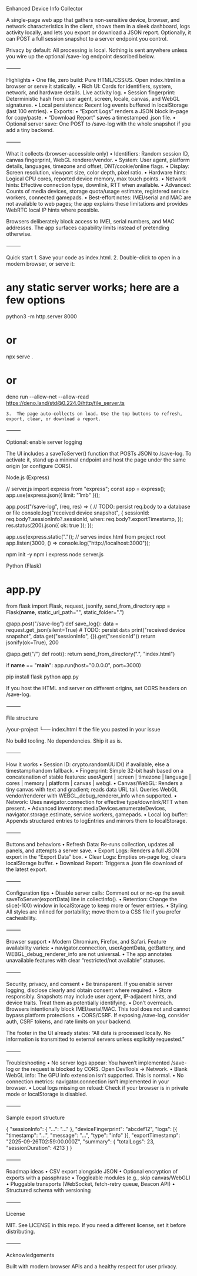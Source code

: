 Enhanced Device Info Collector

A single-page web app that gathers non-sensitive device, browser, and network characteristics in the client, shows them in a sleek dashboard, logs activity locally, and lets you export or download a JSON report. Optionally, it can POST a full session snapshot to a server endpoint you control.

Privacy by default: All processing is local. Nothing is sent anywhere unless you wire up the optional /save-log endpoint described below.

⸻

Highlights
	•	One file, zero build: Pure HTML/CSS/JS. Open index.html in a browser or serve it statically.
	•	Rich UI: Cards for identifiers, system, network, and hardware details. Live activity log.
	•	Session fingerprint: Deterministic hash from user agent, screen, locale, canvas, and WebGL signatures.
	•	Local persistence: Recent log events buffered in localStorage (last 100 entries).
	•	Exports:
	•	“Export Logs” renders a JSON block in-page for copy/paste.
	•	“Download Report” saves a timestamped .json file.
	•	Optional server save: One POST to /save-log with the whole snapshot if you add a tiny backend.

⸻

What it collects (browser-accessible only)
	•	Identifiers: Random session ID, canvas fingerprint, WebGL renderer/vendor.
	•	System: User agent, platform details, languages, timezone and offset, DNT/cookie/online flags.
	•	Display: Screen resolution, viewport size, color depth, pixel ratio.
	•	Hardware hints: Logical CPU cores, reported device memory, max touch points.
	•	Network hints: Effective connection type, downlink, RTT when available.
	•	Advanced: Counts of media devices, storage quota/usage estimate, registered service workers, connected gamepads.
	•	Best-effort notes: IMEI/serial and MAC are not available to web pages; the app explains these limitations and provides WebRTC local IP hints where possible.

Browsers deliberately block access to IMEI, serial numbers, and MAC addresses. The app surfaces capability limits instead of pretending otherwise.

⸻

Quick start
	1.	Save your code as index.html.
	2.	Double-click to open in a modern browser, or serve it:

# any static server works; here are a few options
python3 -m http.server 8000
# or
npx serve .
# or
deno run --allow-net --allow-read https://deno.land/std@0.224.0/http/file_server.ts


	3.	The page auto-collects on load. Use the top buttons to refresh, export, clear, or download a report.

⸻

Optional: enable server logging

The UI includes a saveToServer() function that POSTs JSON to /save-log. To activate it, stand up a minimal endpoint and host the page under the same origin (or configure CORS).

Node.js (Express)

// server.js
import express from "express";
const app = express();
app.use(express.json({ limit: "1mb" }));

app.post("/save-log", (req, res) => {
  // TODO: persist req.body to a database or file
  console.log("received device snapshot", {
    sessionId: req.body?.sessionInfo?.sessionId,
    when: req.body?.exportTimestamp,
  });
  res.status(200).json({ ok: true });
});

app.use(express.static(".")); // serves index.html from project root
app.listen(3000, () => console.log("http://localhost:3000"));

npm init -y
npm i express
node server.js

Python (Flask)

# app.py
from flask import Flask, request, jsonify, send_from_directory
app = Flask(__name__, static_url_path="", static_folder=".")

@app.post("/save-log")
def save_log():
    data = request.get_json(silent=True)
    # TODO: persist `data`
    print("received device snapshot",
          data.get("sessionInfo", {}).get("sessionId"))
    return jsonify(ok=True), 200

@app.get("/")
def root():
    return send_from_directory(".", "index.html")

if __name__ == "__main__":
    app.run(host="0.0.0.0", port=3000)

pip install flask
python app.py

If you host the HTML and server on different origins, set CORS headers on /save-log.

⸻

File structure

/your-project
└── index.html        # the file you pasted in your issue

No build tooling. No dependencies. Ship it as is.

⸻

How it works
	•	Session ID: crypto.randomUUID() if available, else a timestamp/random fallback.
	•	Fingerprint: Simple 32-bit hash based on a concatenation of stable features:
userAgent | screen | timezone | language | cores | memory | platform | canvas | webgl.
	•	Canvas/WebGL: Renders a tiny canvas with text and gradient; reads data URL tail. Queries WebGL vendor/renderer with WEBGL_debug_renderer_info when supported.
	•	Network: Uses navigator.connection for effective type/downlink/RTT when present.
	•	Advanced inventory: mediaDevices.enumerateDevices, navigator.storage.estimate, service workers, gamepads.
	•	Local log buffer: Appends structured entries to logEntries and mirrors them to localStorage.

⸻

Buttons and behaviors
	•	Refresh Data: Re-runs collection, updates all panels, and attempts a server save.
	•	Export Logs: Renders a full JSON export in the “Export Data” box.
	•	Clear Logs: Empties on-page log, clears localStorage buffer.
	•	Download Report: Triggers a .json file download of the latest export.

⸻

Configuration tips
	•	Disable server calls: Comment out or no-op the await saveToServer(exportData) line in collectInfo().
	•	Retention: Change the slice(-100) window in localStorage to keep more or fewer entries.
	•	Styling: All styles are inlined for portability; move them to a CSS file if you prefer cacheability.

⸻

Browser support
	•	Modern Chromium, Firefox, and Safari. Feature availability varies:
	•	navigator.connection, userAgentData, getBattery, and WEBGL_debug_renderer_info are not universal.
	•	The app annotates unavailable features with clear “restricted/not available” statuses.

⸻

Security, privacy, and consent
	•	Be transparent. If you enable server logging, disclose clearly and obtain consent where required.
	•	Store responsibly. Snapshots may include user agent, IP-adjacent hints, and device traits. Treat them as potentially identifying.
	•	Don’t overreach. Browsers intentionally block IMEI/serial/MAC. This tool does not and cannot bypass platform protections.
	•	CORS/CSRF. If exposing /save-log, consider auth, CSRF tokens, and rate limits on your backend.

The footer in the UI already states: “All data is processed locally. No information is transmitted to external servers unless explicitly requested.”

⸻

Troubleshooting
	•	No server logs appear: You haven’t implemented /save-log or the request is blocked by CORS. Open DevTools → Network.
	•	Blank WebGL info: The GPU info extension isn’t supported. This is normal.
	•	No connection metrics: navigator.connection isn’t implemented in your browser.
	•	Local logs missing on reload: Check if your browser is in private mode or localStorage is disabled.

⸻

Sample export structure

{
  "sessionInfo": { "...": "..." },
  "deviceFingerprint": "abcdef12",
  "logs": [{ "timestamp": "...", "message": "...", "type": "info" }],
  "exportTimestamp": "2025-09-26T02:59:00.000Z",
  "summary": { "totalLogs": 23, "sessionDuration": 4213 }
}


⸻

Roadmap ideas
	•	CSV export alongside JSON
	•	Optional encryption of exports with a passphrase
	•	Toggleable modules (e.g., skip canvas/WebGL)
	•	Pluggable transports (WebSocket, fetch-retry queue, Beacon API)
	•	Structured schema with versioning

⸻

License

MIT. See LICENSE in this repo. If you need a different license, set it before distributing.

⸻

Acknowledgements

Built with modern browser APIs and a healthy respect for user privacy.

